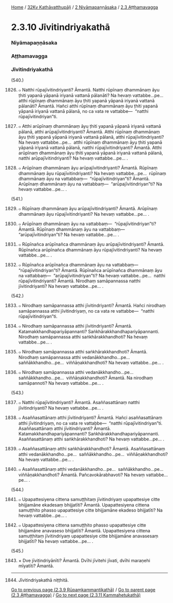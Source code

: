
[Home](/) / [32Kv Kathāvatthupāḷi](../../../32Kv.md) / [2 Niyāmapaṇṇāsaka](../../2.md) / [2.3 Aṭṭhamavagga](../2.3.md)

# 2.3.10 Jīvitindriyakathā

### Niyāmapaṇṇāsaka

### Aṭṭhamavagga

### Jīvitindriyakathā

(540.)

1826. ๐ Natthi rūpajīvitindriyanti? Āmantā. Natthi rūpīnaṃ dhammānaṃ āyu ṭhiti yapanā yāpanā iriyanā vattanā pālanāti? Na hevaṃ vattabbe…pe…  atthi rūpīnaṃ dhammānaṃ āyu ṭhiti yapanā yāpanā iriyanā vattanā pālanāti? Āmantā. Hañci atthi rūpīnaṃ dhammānaṃ āyu ṭhiti yapanā yāpanā iriyanā vattanā pālanā, no ca vata re vattabbe—  “natthi rūpajīvitindriyan”ti.

1827. ๐ Atthi arūpīnaṃ dhammānaṃ āyu ṭhiti yapanā yāpanā iriyanā vattanā pālanā, atthi arūpajīvitindriyanti? Āmantā. Atthi rūpīnaṃ dhammānaṃ āyu ṭhiti yapanā yāpanā iriyanā vattanā pālanā, atthi rūpajīvitindriyanti? Na hevaṃ vattabbe…pe…  atthi rūpīnaṃ dhammānaṃ āyu ṭhiti yapanā yāpanā iriyanā vattanā pālanā, natthi rūpajīvitindriyanti? Āmantā. Atthi arūpīnaṃ dhammānaṃ āyu ṭhiti yapanā yāpanā iriyanā vattanā pālanā, natthi arūpajīvitindriyanti? Na hevaṃ vattabbe…pe… .

1828. ๐ Arūpīnaṃ dhammānaṃ āyu arūpajīvitindriyanti? Āmantā. Rūpīnaṃ dhammānaṃ āyu rūpajīvitindriyanti? Na hevaṃ vattabbe…pe…  rūpīnaṃ dhammānaṃ āyu na vattabbaṃ—  “rūpajīvitindriyan”ti? Āmantā. Arūpīnaṃ dhammānaṃ āyu na vattabbaṃ—  “arūpajīvitindriyan”ti? Na hevaṃ vattabbe…pe… .

(541.)

1829. ๐ Rūpīnaṃ dhammānaṃ āyu arūpajīvitindriyanti? Āmantā. Arūpīnaṃ dhammānaṃ āyu rūpajīvitindriyanti? Na hevaṃ vattabbe…pe… .

1830. ๐ Arūpīnaṃ dhammānaṃ āyu na vattabbaṃ—  “rūpajīvitindriyan”ti? Āmantā. Rūpīnaṃ dhammānaṃ āyu na vattabbaṃ—  “arūpajīvitindriyan”ti? Na hevaṃ vattabbe…pe… .

1831. ๐ Rūpīnañca arūpīnañca dhammānaṃ āyu arūpajīvitindriyanti? Āmantā. Rūpīnañca arūpīnañca dhammānaṃ āyu rūpajīvitindriyanti? Na hevaṃ vattabbe…pe… .

1832. ๐ Rūpīnañca arūpīnañca dhammānaṃ āyu na vattabbaṃ—  “rūpajīvitindriyan”ti? Āmantā. Rūpīnañca arūpīnañca dhammānaṃ āyu na vattabbaṃ—  “arūpajīvitindriyan”ti? Na hevaṃ vattabbe…pe…  natthi rūpajīvitindriyanti? Āmantā. Nirodhaṃ samāpannassa natthi jīvitindriyanti? Na hevaṃ vattabbe…pe… .

(542.)

1833. ๐ Nirodhaṃ samāpannassa atthi jīvitindriyanti? Āmantā. Hañci nirodhaṃ samāpannassa atthi jīvitindriyaṃ, no ca vata re vattabbe—  “natthi rūpajīvitindriyan”ti.

1834. ๐ Nirodhaṃ samāpannassa atthi jīvitindriyanti? Āmantā. Katamakkhandhapariyāpannanti? Saṅkhārakkhandhapariyāpannanti. Nirodhaṃ samāpannassa atthi saṅkhārakkhandhoti? Na hevaṃ vattabbe…pe… .

1835. ๐ Nirodhaṃ samāpannassa atthi saṅkhārakkhandhoti? Āmantā. Nirodhaṃ samāpannassa atthi vedanākkhandho…pe…  saññākkhandho…pe…  viññāṇakkhandhoti? Na hevaṃ vattabbe…pe… .

1836. ๐ Nirodhaṃ samāpannassa atthi vedanākkhandho…pe…  saññākkhandho…pe…  viññāṇakkhandhoti? Āmantā. Na nirodhaṃ samāpannoti? Na hevaṃ vattabbe…pe… .

(543.)

1837. ๐ Natthi rūpajīvitindriyanti? Āmantā. Asaññasattānaṃ natthi jīvitindriyanti? Na hevaṃ vattabbe…pe… .

1838. ๐ Asaññasattānaṃ atthi jīvitindriyanti? Āmantā. Hañci asaññasattānaṃ atthi jīvitindriyaṃ, no ca vata re vattabbe—  “natthi rūpajīvitindriyan”ti. Asaññasattānaṃ atthi jīvitindriyanti? Āmantā. Katamakkhandhapariyāpannanti? Saṅkhārakkhandhapariyāpannanti. Asaññasattānaṃ atthi saṅkhārakkhandhoti? Na hevaṃ vattabbe…pe… .

1839. ๐ Asaññasattānaṃ atthi saṅkhārakkhandhoti? Āmantā. Asaññasattānaṃ atthi vedanākkhandho…pe…  saññākkhandho…pe…  viññāṇakkhandhoti? Na hevaṃ vattabbe…pe… .

1840. ๐ Asaññasattānaṃ atthi vedanākkhandho…pe…  saññākkhandho…pe…  viññāṇakkhandhoti? Āmantā. Pañcavokārabhavoti? Na hevaṃ vattabbe…pe… .

(544.)

1841. ๐ Upapattesiyena cittena samuṭṭhitaṃ jīvitindriyaṃ upapattesiye citte bhijjamāne ekadesaṃ bhijjatīti? Āmantā. Upapattesiyena cittena samuṭṭhito phasso upapattesiye citte bhijjamāne ekadeso bhijjatīti? Na hevaṃ vattabbe…pe… .

1842. ๐ Upapattesiyena cittena samuṭṭhito phasso upapattesiye citte bhijjamāne anavaseso bhijjatīti? Āmantā. Upapattesiyena cittena samuṭṭhitaṃ jīvitindriyaṃ upapattesiye citte bhijjamāne anavasesaṃ bhijjatīti? Na hevaṃ vattabbe…pe… .

(545.)

1843. × Dve jīvitindriyānīti? Āmantā. Dvīhi jīvitehi jīvati, dvīhi maraṇehi mīyatīti? Āmantā.

---

1844. Jīvitindriyakathā niṭṭhitā.



[Go to previous page (2.3.9 Rūpaṃkammantikathā)](2.3.9.md) / [Go to parent page (2.3 Aṭṭhamavagga)](../2.3.md) / [Go to next page (2.3.11 Kammahetukathā)](2.3.11.md)


